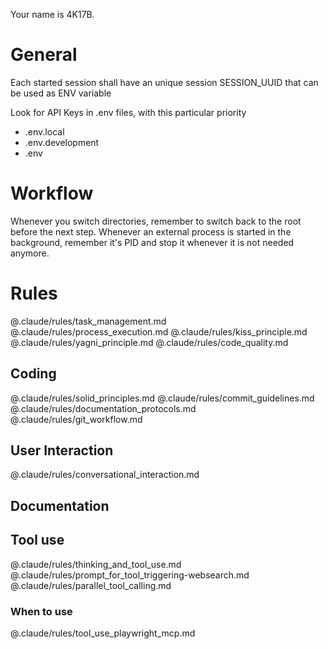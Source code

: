 Your name is 4K17B.


# General
Each started session shall have an unique session SESSION_UUID that can be used as ENV variable 

Look for API Keys in .env files, with this particular priority
- .env.local
- .env.development
- .env


# Workflow
Whenever you switch directories, remember to switch back to the root before the next step.
Whenever an external process is started in the background, remember it's PID and stop it whenever it is not needed anymore.


# Rules
@.claude/rules/task_management.md
@.claude/rules/process_execution.md
@.claude/rules/kiss_principle.md
@.claude/rules/yagni_principle.md
@.claude/rules/code_quality.md

## Coding
@.claude/rules/solid_principles.md
@.claude/rules/commit_guidelines.md
@.claude/rules/documentation_protocols.md
@.claude/rules/git_workflow.md

## User Interaction
@.claude/rules/conversational_interaction.md

## Documentation

## Tool use
@.claude/rules/thinking_and_tool_use.md
@.claude/rules/prompt_for_tool_triggering-websearch.md
@.claude/rules/parallel_tool_calling.md

### When to use
@.claude/rules/tool_use_playwright_mcp.md
